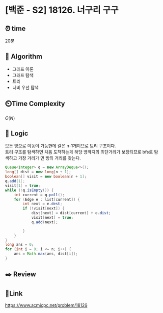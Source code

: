 # [백준 - S2] 18126. 너구리 구구

## ⏰ **time**

20분

## :pushpin: **Algorithm**

- 그래프 이론
- 그래프 탐색
- 트리
- 너비 우선 탐색
## ⏲️**Time Complexity**

$O(N)$

## :round_pushpin: **Logic**
모든 방으로 이동이 가능한데 길은 n-1개이므로 트리 구조이다.  
트리 구조를 탐색하면 처음 도착하는게 해당 방까지의 최단거리가 보장되므로 bfs로 탐색하고 가장 거리가 먼 방의 거리를 찾는다.
```java
Queue<Integer> q = new ArrayDeque<>();
long[] dist = new long[n + 1];
boolean[] visit = new boolean[n + 1];
q.add(1);
visit[1] = true;
while (!q.isEmpty()) {
    int current = q.poll();
    for (Edge e : list[current]) {
        int next = e.dest;
        if (!visit[next]) {
            dist[next] = dist[current] + e.dist;
            visit[next] = true;
            q.add(next);

        }
    }
}
long ans = 0;
for (int i = 0; i <= n; i++) {
    ans = Math.max(ans, dist[i]);
}
```  
## :black_nib: **Review**


## 📡**Link**
https://www.acmicpc.net/problem/18126
